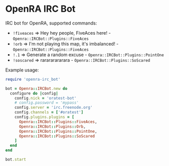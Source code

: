 # OpenRA IRC Bot

IRC bot for OpenRA, supported commands:

* `!fiveaces` => Hey hey people, FiveAces here! - `Openra::IRCBot::Plugins::FiveAces`
* `!orb` => I'm not playing this map, it's imbalanced! - `Openra::IRCBot::Plugins::FiveAces`
* `!.1` => Generate a random excuse - `Openra::IRCBot::Plugins::PointOne`
* `!soscared` => rarararararara - `Openra::IRCBot::Plugins::SoScared`

Example usage:

```ruby
require 'openra-irc_bot'

bot = Openra::IRCBot.new do
  configure do |config|
    config.nick = 'oratest-bot'
    # config.password = 'mypass'
    config.server = 'irc.freenode.org'
    config.channels = ['#oratest']
    config.plugins.plugins = [
      Openra::IRCBot::Plugins::FiveAces,
      Openra::IRCBot::Plugins::Orb,
      Openra::IRCBot::Plugins::PointOne,
      Openra::IRCBot::Plugins::SoScared
    ]
  end
end

bot.start
```
